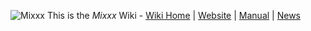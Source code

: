 ![Mixxx](https://avatars0.githubusercontent.com/u/1743769?s=10&v=4) This is the *Mixxx* Wiki - [Wiki Home](https://github.com/mixxxdj/mixxx/wiki) | [Website](https:///mixxx.org) | [Manual](https:///mixxx.org/manual/) | [News](https:///mixxx.org/news/)
